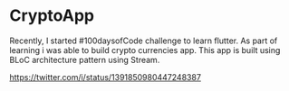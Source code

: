 #   CryptoApp

Recently, I started #100daysofCode challenge to learn flutter.
As part of learning i was able to build crypto currencies app. This app is built using BLoC architecture pattern using Stream. 

https://twitter.com/i/status/1391850980447248387
